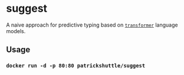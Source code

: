 # suggest

A naive approach for predictive typing based on [`transformer`](https://huggingface.co/transformers/index.html) language models.

## Usage

### `docker run -d -p 80:80 patrickshuttle/suggest`
